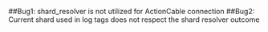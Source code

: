 ##Bug1:
shard_resolver is not utilized for ActionCable connection
##Bug2:
Current shard used in log tags does not respect the shard resolver outcome



